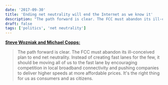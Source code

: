 ```yaml
---
date: '2017-09-30'
title: 'Ending net neutrality will end the Internet as we know it'
description: "The path forward is clear. The FCC must abandon its ill-conceived plan to end net neutrality. Instead of creating fast lanes for the few, it should be moving all of us to the fast lane by encouraging competition in local broadband connectivity and pushing companies to deliver higher speeds at more affordable prices. It's the right thing for us as consumers and as citizens."
draft: false
tags: ['politics', 'net neutrality']
---
```


**[Steve Wozniak and Michael Copps:](https://www.usatoday.com/story/opinion/2017/09/29/ending-net-neutrality-will-end-internet-we-know-steve-wozniak-michael-copps-column/704861001/)**

> The path forward is clear. The FCC must abandon its ill-conceived plan to end net neutrality. Instead of creating fast lanes for the few, it should be moving all of us to the fast lane by encouraging competition in local broadband connectivity and pushing companies to deliver higher speeds at more affordable prices. It's the right thing for us as consumers and as citizens.<!-- excerpt -->
